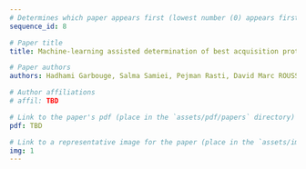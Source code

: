 ```yaml
---
# Determines which paper appears first (lowest number (0) appears first)
sequence_id: 8

# Paper title
title: Machine-learning assisted determination of best acquisition protocols in variety testing (Lightning)

# Paper authors
authors: Hadhami Garbouge, Salma Samiei, Pejman Rasti, David Marc ROUSSEAU

# Author affiliations
# affil: TBD

# Link to the paper's pdf (place in the `assets/pdf/papers` directory)
pdf: TBD

# Link to a representative image for the paper (place in the `assets/img/papers` directory)
img: 1
---
```

